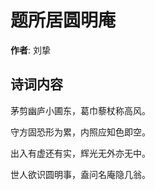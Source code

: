 # 题所居圆明庵

**作者**: 刘挚

## 诗词内容

茅剪幽庐小圃东，葛巾藜杖称高风。

守方固恐形为累，内照应知色即空。

出入有虚还有实，辉光无外亦无中。

世人欲识圆明事，盍问名庵隐几翁。

